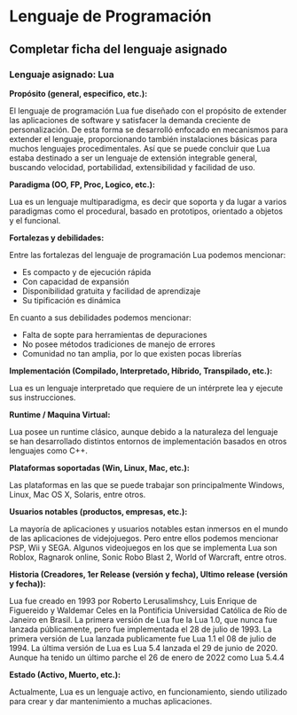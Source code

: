 # Lenguaje de Programación
## Completar ficha del lenguaje asignado
### Lenguaje asignado: Lua

**Propósito (general, especifico, etc.):**

El lenguaje de programación Lua fue diseñado con el propósito de extender las aplicaciones de software y satisfacer la demanda creciente de personalización.
De esta forma se desarrolló enfocado en mecanismos para extender el lenguaje, proporcionando también instalaciones básicas para muchos lenguajes procedimentales.
Así que se puede concluir que Lua estaba destinado a ser un lenguaje de extensión integrable general, buscando velocidad, portabilidad, extensibilidad y facilidad de uso.

**Paradigma (OO, FP, Proc, Logico, etc.):**

Lua es un lenguaje multiparadigma, es decir que soporta y da lugar a varios paradigmas como el procedural, basado en prototipos, orientado a objetos y el funcional.

**Fortalezas y debilidades:**

Entre las fortalezas del lenguaje de programación Lua podemos mencionar:
- Es compacto y de ejecución rápida
- Con capacidad de expansión
- Disponibilidad gratuita y facilidad de aprendizaje
- Su tipificación es dinámica

En cuanto a sus debilidades podemos mencionar:
- Falta de sopte para herramientas de depuraciones
- No posee métodos tradiciones de manejo de errores
- Comunidad no tan amplia, por lo que existen pocas librerías

**Implementación (Compilado, Interpretado, Híbrido, Transpilado, etc.):**

Lua es un lenguaje interpretado que requiere de un intérprete lea y ejecute sus instrucciones.

**Runtime / Maquina Virtual:**

Lua posee un runtime clásico, aunque debido a la naturaleza del lenguaje se han desarrollado distintos entornos de implementación basados en otros lenguajes como C++.

**Plataformas soportadas (Win, Linux, Mac, etc.):**

Las plataformas en las que se puede trabajar son principalmente Windows, Linux, Mac OS X, Solaris, entre otros.

**Usuarios notables (productos, empresas, etc.):**

La mayoría de aplicaciones y usuarios notables estan inmersos en el mundo de las aplicaciones de videjojuegos. Pero entre ellos podemos mencionar PSP, Wii y SEGA.
Algunos videojuegos en los que se implementa Lua son Roblox, Ragnarok online, Sonic Robo Blast 2, World of Warcraft, entre otros.

**Historia (Creadores, 1er Release (versión y fecha), Ultimo release (versión y fecha)):**

Lua fue creado en 1993 por Roberto Lerusalimshcy, Luis Enrique de Figuereido y Waldemar Celes en la Pontificia Universidad Católica de Río de Janeiro en Brasil.
La primera versión de Lua fue la Lua 1.0, que nunca fue lanzada públicamente, pero fue implementada el 28 de julio de 1993.
La primera versión de Lua lanzada publicamente fue Lua 1.1 el 08 de julio de 1994.
La última versión de Lua es Lua 5.4 lanzada el 29 de junio de 2020. Aunque ha tenido un último parche el 26 de enero de 2022 como Lua 5.4.4

**Estado (Activo, Muerto, etc.):**

Actualmente, Lua es un lenguaje activo, en funcionamiento, siendo utilizado para crear y dar mantenimiento a muchas aplicaciones.
